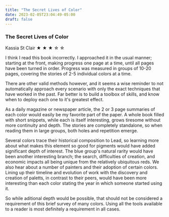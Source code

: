 ```yaml
---
title: "The Secret Lives of Color"
date: 2023-02-05T23:04:49-05:00
draft: false
---
```


### The Secret Lives of Color
Kassia St Clair
&#9733; &#9733; &#9733; &#9734; &#9734;

I think I read this book incorrectly.  I approached it in the usual manner; starting at the front, making progress one page at a time, until all pages have been turned in order.  Progress was measured in groups of 10-20 pages, covering the stories of 2-5 individual colors at a time.

There are other valid methods however, and it seems a wise reminder to not automatically approach every scenario with only the exact techniques that have worked in the past.  Far better is to build a toolbox of skills, and know when to deploy each one to it's greatest effect.

As a daily magazine or newspaper article, the 2 or 3 page summaries of each color would easily be my favorite part of the paper.  A whole book filled with short snippets, while each is itself interesting, grows tiresome without more continuity and depth.  The stories are completely standalone, so when reading them in large groups, both holes and repetition emerge.  

Several colors trace their historical composition to Lead, so learning more about what makes this element so good for pigments would have added significant depth of interest.  The blue group's natural rarity would have been another interesting branch; the search, difficulties of creation, and economic impacts all being unique from the relatively ubiquitous reds.  We also hear about a number of painters and their adoption of certain colors.  Lining up their timeline and evolution of work with the discovery and creation of paletts, in contrast to their peers, would have been more interesting than each color stating the year in which someone started using it.

So while aditional depth would be possible, that should not be considered a requirement of this brief survey of many colors.  Using all the tools available to a reader is most definitely a requirement in all cases.

